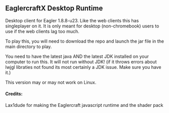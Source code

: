 ## EaglercraftX Desktop Runtime
Desktop client for Eagler 1.8.8-u23. Like the web clients this has singleplayer on it. It is only meant for desktop (non-chromebook) users to use if the web clients lag too much.

To play this, you will need to download the repo and launch the jar file in the main directory to play. 

You need to have the latest java AND the latest JDK installed on your computer to run this. It will not run without JDK! (if it throws errors about lwjgl libraties not found its most certainly a JDK issue. Make sure you have it.)

This version may or may not work on Linux.

#### Credits:
Lax1dude for making the Eaglercraft javascript runtime and the shader pack
